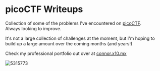 # picoCTF Writeups
Collection of some of the problems I've encountered on [picoCTF](https://picoctf.org).<br>
Always looking to improve.<br>

It's not a large collection of challenges at the moment, but I'm hoping to build up a large amount over the coming months (and years!)<br>

Check my professional portfolio out over at [connor.x10.mx](http://connor.x10.mx)

![5315773](https://user-images.githubusercontent.com/26807077/149642941-e31d9e77-a5b7-4bc4-91df-2b0e670eb1bd.png)

